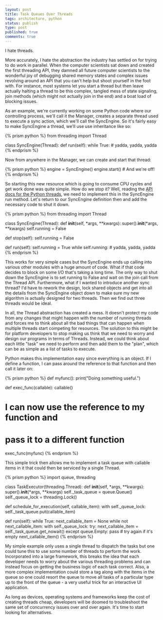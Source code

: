 ```yaml
---
layout: post
title: Task Queues Over Threads
tags: architecture, python
status: publish
type: post
published: true
comments: true
---
```

I hate threads.

More accurately, I hate the abstraction the industry has settled on for trying 
to do work in parallel. When the computer scientists sat down and created the 
first threading API, they damned all future computer scientists to the wonderful 
joy of debugging shared memory states and complex issues revolving around an 
API that you can\'t help but shoot yourself in the foot with. For instance, most 
systems let you start a thread but then leave actually halting a thread to be this 
complex, tangled mess of state signaling, join methods (which might not actually 
join in the end) and a boat load of blocking issues.

<!--EndExcerpt-->

As an example, we\'re currently working on some Python code where our controlling 
process, we\'ll call it the Manager, creates a separate thread used to execute a 
sync action, which we\'ll call the SyncEngine. So it\'s fairly easy to make SyncEngine 
a thread, we\'ll use use inheritance like so:

{% prism python %}
from threading import Thread

class SyncEngine(Thread):
   def run(self):
      while True:
         # yadda, yadda, yadda
{% endprism %}

Now from anywhere in the Manager, we can create and start that thread:

{% prism python %}
engine = SyncEngine()
engine.start() # And we're off!
{% endprism %}

So starting this new resource which is going to consume CPU cycles and get work done 
was quite simple. How do we stop it? Well, reading the [API docs for the Python 
threads][python-3-thread-api], we need to implement this in the SyncEngine run method. 
Let\'s return to our SyncEngine definition then and add the necessary code to 
shut it down.

{% prism python %}
from threading import Thread

class SyncEngine(Thread):
   def __init__(self, *args, **kwargs):
      super().__init__(*args, **kwargs)
      self.running = False

   def stop(self):
      self.running = False

   def run(self):
      self.running = True
      while self.running:
         # yadda, yadda, yadda
{% endprism %}

This works for very simple cases but the SyncEngine ends up calling into various 
other modules with a huge amount of code. What if that code decides to block 
on some I/O that\'s taking a long time. The only way to shut down the SyncEngine 
is to set running to False and wait on the join call from the Thread API. Furthermore, 
what if I wanted to introduce another sync thread? I\'d have to rework the design, 
lock shared objects and get into all the details from the SyncEngine object down 
to make sure my new algorithm is actually designed for two threads. Then we find 
out three threads would be ideal.

In all, the Thread abstraction has created a mess. It doesn\'t protect my code from 
any changes that might happen with the number of running threads and forces me to 
think about all the bad things that can happen when multiple threads start competing 
for resources. The solution to this might be for platform developers to stop making 
us think that we need to worry and design our programs in terms of Threads. Instead, 
we could think about each little "task" we need to perform and then add them to the
"plan", which can be as simple as a list of tasks to execute.

Python makes this implementation easy since everything is an object. If I define a 
function, I can pass around the reference to that function and then call it  later on:

{% prism python %}
def myfunc():
   print("Doing something useful.")

def exec_func(callable):
   callable()

# I can now use the reference to my function and
# pass it to a different function
exec_func(myfunc)
{% endprism %}

This simple trick then allows me to implement a task queue with callable items in 
it that could then be serviced by a single Thread.

{% prism python %}
import queue, threading

class TaskExecutor(threading.Thread):
   def __init__(self, *args, **kwargs):
      super().__init__(*args, **kwargs)
      self._task_queue = queue.Queue()
      self._queue_lock = threading.Lock()

   def schedule_for_execution(self, callable_item):
      with self._queue_lock:
         self._task_queue.put(callable_item)

   def run(self):
      while True:
         next_callable_item = None
         while not next_callable_item:
            with self._queue_lock:
               try:
                  next_callable_item = self._task_queue.get_nowait()
               except queue.Empty:
                  pass # try again if it's empty
         next_callable_item()
{% endprism %}

My simple example only uses a single thread to dispatch the tasks but one could 
tune this to use some number of threads to perform the work. Incorporated into 
a large framework, this breaks the idea that each developer needs to worry about 
the various threading problems and can instead focus on getting the business logic 
of each task correct. Also, a more complex implementation could store a tag along 
with the items in the queue so one could resort the queue to move all tasks of a 
particular type up to the front of the queue - a very useful trick for an 
interactive UI application.

As long as devices, operating systems and frameworks keep the cost of creating 
threads cheap, developers will be doomed to troubleshoot the same set of concurrency 
issues over and over again. It\'s time to start looking for alternatives.

[python-3-thread-api]: http://docs.python.org/py3k/library/threading.html#thread-objects
